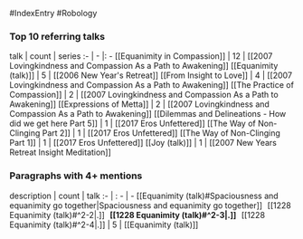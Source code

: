 #IndexEntry #Robology

### Top 10 referring talks
talk | count | series
:- | - |: -
[[Equanimity in Compassion]] | 12 | [[2007 Lovingkindness and Compassion As a Path to Awakening]]
[[Equanimity (talk)]] | 5 | [[2006 New Year's Retreat]]
[[From Insight to Love]] | 4 | [[2007 Lovingkindness and Compassion As a Path to Awakening]]
[[The Practice of Compassion]] | 2 | [[2007 Lovingkindness and Compassion As a Path to Awakening]]
[[Expressions of Metta]] | 2 | [[2007 Lovingkindness and Compassion As a Path to Awakening]]
[[Dilemmas and Delineations - How did we get here Part 5]] | 1 | [[2017 Eros Unfettered]]
[[The Way of Non-Clinging Part 2]] | 1 | [[2017 Eros Unfettered]]
[[The Way of Non-Clinging Part 1]] | 1 | [[2017 Eros Unfettered]]
[[Joy (talk)]] | 1 | [[2007 New Years Retreat Insight Meditation]]

### Paragraphs with 4+ mentions
description | count | talk
:- | : - | -
[[Equanimity (talk)#Spaciousness and equanimity go together\|Spaciousness and equanimity go together]] &nbsp;&nbsp;[[1228 Equanimity (talk)#^2-2\|.]] &nbsp; **[[1228 Equanimity (talk)#^2-3\|.]]** &nbsp; [[1228 Equanimity (talk)#^2-4\|.]] | 5 | [[Equanimity (talk)]]

